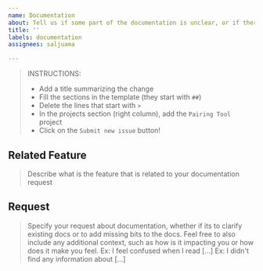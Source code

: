 ```yaml
---
name: Documentation
about: Tell us if some part of the documentation is unclear, or if there is a missing bit!
title: ''
labels: documentation
assignees: saljuama

---
```


> INSTRUCTIONS:
> * Add a title summarizing the change
> * Fill the sections in the template (they start with `##`)
> * Delete the lines that start with `>`
> * In the projects section (right column), add the `Pairing Tool` project
> * Click on the `Submit new issue` button!

## Related Feature
> Describe what is the feature that is related to your documentation request

## Request
> Specify your request about documentation, whether if its to clarify existing docs or to add missing bits
> to the docs. Feel free to also include any additional context, such as how is it impacting you or how does it 
> make you feel. 
>  Ex: I feel confused when I read [...]
>  Ex: I didn't find any information about [...]
